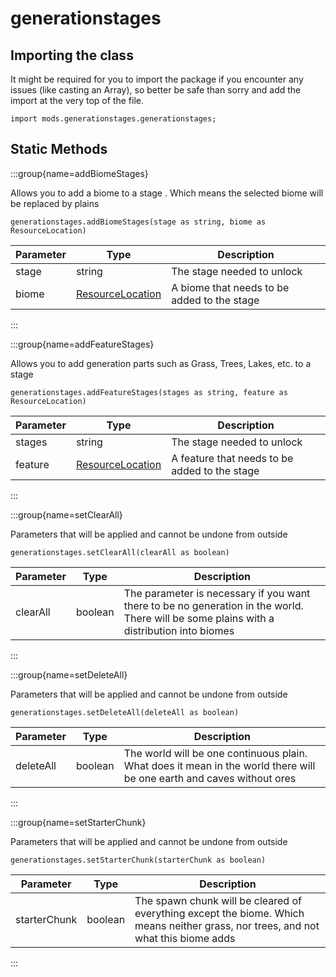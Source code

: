 # generationstages

## Importing the class

It might be required for you to import the package if you encounter any issues (like casting an Array), so better be safe than sorry and add the import at the very top of the file.
```zenscript
import mods.generationstages.generationstages;
```


## Static Methods

:::group{name=addBiomeStages}

Allows you to add a biome to a stage . Which means the selected biome will be replaced by plains

```zenscript
generationstages.addBiomeStages(stage as string, biome as ResourceLocation)
```

| Parameter |                            Type                            |                 Description                 |
|-----------|------------------------------------------------------------|---------------------------------------------|
| stage     | string                                                     | The stage needed to unlock                  |
| biome     | [ResourceLocation](/vanilla/api/resource/ResourceLocation) | A biome that needs to be added to the stage |


:::

:::group{name=addFeatureStages}

Allows you to add generation parts such as Grass, Trees, Lakes, etc. to a stage

```zenscript
generationstages.addFeatureStages(stages as string, feature as ResourceLocation)
```

| Parameter |                            Type                            |                  Description                  |
|-----------|------------------------------------------------------------|-----------------------------------------------|
| stages    | string                                                     | The stage needed to unlock                    |
| feature   | [ResourceLocation](/vanilla/api/resource/ResourceLocation) | A feature that needs to be added to the stage |


:::

:::group{name=setClearAll}

Parameters that will be applied and cannot be undone from outside

```zenscript
generationstages.setClearAll(clearAll as boolean)
```

| Parameter |  Type   |                                                               Description                                                                |
|-----------|---------|------------------------------------------------------------------------------------------------------------------------------------------|
| clearAll  | boolean | The parameter is necessary if you want there to be no generation in the world. There will be some plains with a distribution into biomes |


:::

:::group{name=setDeleteAll}

Parameters that will be applied and cannot be undone from outside

```zenscript
generationstages.setDeleteAll(deleteAll as boolean)
```

| Parameter |  Type   |                                                      Description                                                      |
|-----------|---------|-----------------------------------------------------------------------------------------------------------------------|
| deleteAll | boolean | The world will be one continuous plain. What does it mean in the world there will be one earth and caves without ores |


:::

:::group{name=setStarterChunk}

Parameters that will be applied and cannot be undone from outside

```zenscript
generationstages.setStarterChunk(starterChunk as boolean)
```

|  Parameter   |  Type   |                                                            Description                                                             |
|--------------|---------|------------------------------------------------------------------------------------------------------------------------------------|
| starterChunk | boolean | The spawn chunk will be cleared of everything except the biome. Which means neither grass, nor trees, and not what this biome adds |


:::

